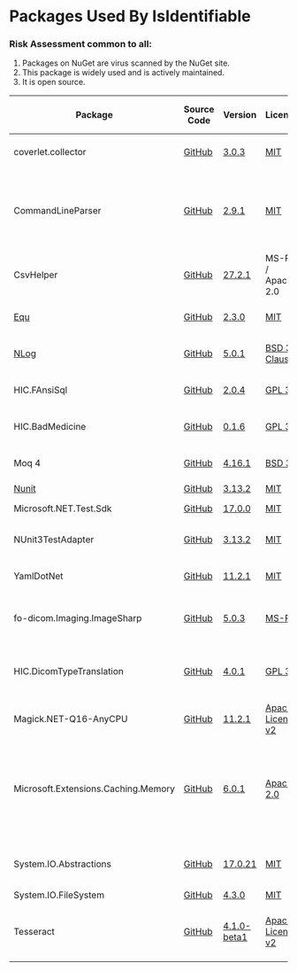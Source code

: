 # Packages Used By IsIdentifiable

### Risk Assessment common to all:
1. Packages on NuGet are virus scanned by the NuGet site.
2. This package is widely used and is actively maintained.
3. It is open source.

| Package | Source Code | Version | License | Purpose | Additional Risk Assessment |
| ------- | ------------| --------| ------- | ------- | -------------------------- |
| coverlet.collector | [GitHub](https://github.com/coverlet-coverage/coverlet) | [3.0.3](https://www.nuget.org/packages/coverlet.collector/3.0.3) | [MIT](https://opensource.org/licenses/MIT) | Collects code coverage information | |
| CommandLineParser | [GitHub](https://github.com/commandlineparser/commandline) | [2.9.1](https://www.nuget.org/packages/CommandLineParser/2.9.1) | [MIT](https://opensource.org/licenses/MIT) | Allows command line arguments for main client application and CLI executables |
| CsvHelper | [GitHub](https://github.com/JoshClose/CsvHelper) | [27.2.1](https://www.nuget.org/packages/CsvHelper/27.2.1) | MS-PL / Apache 2.0 | Enables reading/writing CSV files |
| [Equ](https://github.com/thedmi/Equ) | [GitHub](https://github.com/thedmi/Equ) | [2.3.0](https://www.nuget.org/packages/Equ/2.3.0) | [MIT](https://opensource.org/licenses/MIT) | Simplifies object comparators |
| [NLog](https://nlog-project.org/) | [GitHub](https://github.com/NLog/NLog) | [5.0.1](https://www.nuget.org/packages/NLog/5.0.1) | [BSD 3-Clause](https://github.com/NLog/NLog/blob/dev/LICENSE.txt) | Flexible user configurable logging | |
| HIC.FAnsiSql |[GitHub](https://github.com/HicServices/FAnsiSql) | [2.0.4](https://www.nuget.org/packages/HIC.FansiSql/2.0.4) | [GPL 3.0](https://www.gnu.org/licenses/gpl-3.0.html) | DBMS abstraction layer |
| HIC.BadMedicine | [GitHub](https://github.com/HicServices/BadMedicine) | [0.1.6](https://www.nuget.org/packages/HIC.BadMedicine/0.1.6) | [GPL 3.0](https://www.gnu.org/licenses/gpl-3.0.html) | Generate Test Datasets for tests/exericses |
| Moq 4 | [GitHub](https://github.com/moq/moq4) | [4.16.1](https://www.nuget.org/packages/Moq/4.16.1) |[BSD 3](https://github.com/moq/moq4/blob/master/License.txt)  | Mock objects during unit testing |
| [Nunit](https://nunit.org/) |[GitHub](https://github.com/nunit/nunit) | [3.13.2](https://www.nuget.org/packages/NUnit/3.13.2) | [MIT](https://opensource.org/licenses/MIT) | Unit testing |
| Microsoft.NET.Test.Sdk | [GitHub](https://github.com/microsoft/vstest/) | [17.0.0](https://www.nuget.org/packages/Microsoft.NET.Test.Sdk/17.0.0) | [MIT](https://opensource.org/licenses/MIT) | Required for running tests| |
| NUnit3TestAdapter | [GitHub](https://github.com/nunit/nunit3-vs-adapter)| [3.13.2](https://www.nuget.org/packages/NUnit3TestAdapter/3.13.2) | [MIT](https://opensource.org/licenses/MIT) | Run unit tests from within Visual Studio |
| YamlDotNet | [GitHub](https://github.com/aaubry/YamlDotNet)  | [11.2.1](https://www.nuget.org/packages/YamlDotNet/11.2.1) | [MIT](https://opensource.org/licenses/MIT) |Loading configuration files|
| fo-dicom.Imaging.ImageSharp | [GitHub](https://github.com/fo-dicom/fo-dicom) | [5.0.3](https://www.nuget.org/packages/fo-dicom.Imaging.ImageSharp/5.0.3) | [MS-PL](https://opensource.org/licenses/MS-PL)| Support library for reading DICOM pixel data |
| HIC.DicomTypeTranslation | [GitHub](https://github.com/HicServices/DicomTypeTranslation) | [4.0.1](https://www.nuget.org/packages/HIC.DicomTypeTranslation/4.0.1)  |[GPL 3.0](https://www.gnu.org/licenses/gpl-3.0.html) | Translate dicom types into C# / database types |
| Magick.NET-Q16-AnyCPU | [GitHub](https://github.com/dlemstra/Magick.NET) | [11.2.1](https://www.nuget.org/packages/Magick.NET-Q16-AnyCPU/11.2.1) | [Apache License v2](https://github.com/dlemstra/Magick.NET/blob/master/License.txt) | The .NET library for [ImageMagick](https://imagemagick.org/index.php) |
| Microsoft.Extensions.Caching.Memory | [GitHub](https://github.com/dotnet/extensions) | [6.0.1 ](https://www.nuget.org/packages/Microsoft.Extensions.Caching.Memory/6.0.1) | [Apache 2.0](https://www.nuget.org/packages/Microsoft.Extensions.Caching.Memory/3.1.7/License) | Caching the results of evaluations already run to prevent constantly revalidating the same value(s) |
| System.IO.Abstractions | [GitHub](https://github.com/System-IO-Abstractions/System.IO.Abstractions) | [17.0.21](https://www.nuget.org/packages/System.IO.Abstractions/17.0.21) | [MIT](https://opensource.org/licenses/MIT) | Makes file system injectable in tests |
| System.IO.FileSystem | [GitHub](https://github.com/dotnet/corefx) | [4.3.0](https://www.nuget.org/packages/System.IO.FileSystem/4.3.0) |[MIT](https://opensource.org/licenses/MIT)  | File I/O |
| Tesseract | [GitHub](https://github.com/charlesw/tesseract/) | [4.1.0-beta1](https://www.nuget.org/packages/Tesseract/4.1.0-beta1) | [Apache License v2](https://github.com/charlesw/tesseract/blob/master/LICENSE.txt)  | Optical Character Recognition in Dicom Pixel data|

